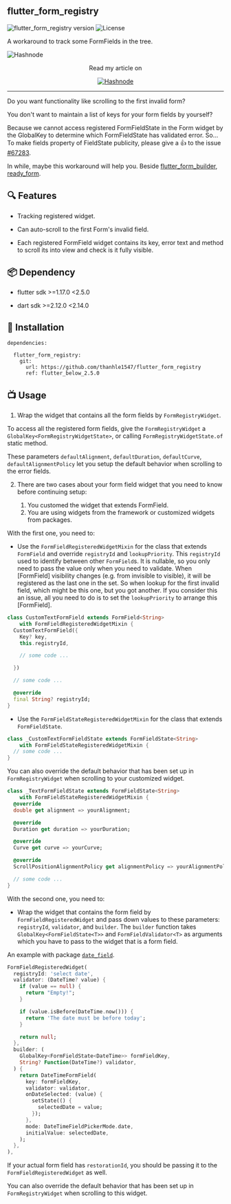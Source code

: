 ## flutter_form_registry

![flutter_form_registry version](https://img.shields.io/badge/flutter_form_registry-v0.3.1-brightgreen.svg)
![License](https://img.shields.io/badge/License-MIT-green.svg)

A workaround to track some FormFields in the tree.

![Hashnode](https://cdn.hashnode.com/res/hashnode/image/upload/v1658517803882/gtdYDSGSi.gif?w=1600&h=840&fit=crop&crop=entropy&auto=format,compress&gif-q=60&format=webm)

<p align="center">
  Read my article on
</p>

<p align="center">
  <a href="https://thanhle.hashnode.dev/flutter-scrolling-to-the-first-invalid-form-field">
    <img src="https://img.shields.io/badge/Hashnode-2962FF?style=for-the-badge&logo=hashnode&logoColor=white" alt="Hashnode"></img>
  </a>
</p>


-----

Do you want functionality like scrolling to the first invalid form?

You don't want to maintain a list of keys for your form fields by yourself?

Because we cannot access registered FormFieldState in the Form widget by the GlobalKey<FormState> to determine which FormFieldState has validated error. So... To make fields property of FieldState publicity, please give a 👍 to the issue [#67283](https://github.com/flutter/flutter/issues/67283).

In while, maybe this workaround will help you. Beside [flutter_form_builder](https://pub.dev/packages/flutter_form_builder), [ready_form](https://pub.dev/packages/ready_form).

## 🔍 Features

* Tracking registered widget.

* Can auto-scroll to the first Form's invalid field.

* Each registered FormField widget contains its key, error text and method to scroll its into view and check is it fully visible.

## 📦 Dependency

* flutter sdk >=1.17.0 <2.5.0

* dart sdk >=2.12.0 <2.14.0

## 💽 Installation

```
dependencies:

  flutter_form_registry:
    git:
      url: https://github.com/thanhle1547/flutter_form_registry
      ref: flutter_below_2.5.0
```

## 📺 Usage

1. Wrap the widget that contains all the form fields by `FormRegistryWidget`.

To access all the registered form fields, give the `FormRegistryWidget` a `GlobalKey<FormRegistryWidgetState>`, or calling `FormRegistryWidgetState.of` static method.

These parameters `defaultAlignment`, `defaultDuration`, `defaultCurve`, `defaultAlignmentPolicy` let you setup the default behavior when scrolling to the error fields.

2. There are two cases about your form field widget that you need to know before continuing setup:

    1. You customed the widget that extends FormField.
    2. You are using widgets from the framework or customized widgets from packages.

With the first one, you need to:

* Use the `FormFieldRegisteredWidgetMixin` for the class that extends `FormField` and override `registryId` and `lookupPriority`. This `registryId` used to identify between other `FormField`s. It is nullable, so you only need to pass the value only when you need to validate. When [FormField] visibility changes (e.g. from invisible to visible), it will be registered as the last one in the set. So when lookup for the first invalid field, which might be this one, but you got another. If you consider this an issue, all you need to do is to set the `lookupPriority` to arrange this [FormField].

```dart
class CustomTextFormField extends FormField<String>
    with FormFieldRegisteredWidgetMixin {
  CustomTextFormField({
    Key? key,
    this.registryId,

    // some code ...

  })

  // some code ...

  @override
  final String? registryId;
}
```

* Use the `FormFieldStateRegisteredWidgetMixin` for the class that extends `FormFieldState`.

```dart
class _CustomTextFormFieldState extends FormFieldState<String>
    with FormFieldStateRegisteredWidgetMixin {
  // some code ...
}
```

You can also override the default behavior that has been set up in `FormRegistryWidget` when scrolling to your customized widget.

```dart
class _TextFormFieldState extends FormFieldState<String>
    with FormFieldStateRegisteredWidgetMixin {
  @override
  double get alignment => yourAlignment;

  @override
  Duration get duration => yourDuration;

  @override
  Curve get curve => yourCurve;

  @override
  ScrollPositionAlignmentPolicy get alignmentPolicy => yourAlignmentPolicy;

  // some code ...
}
```

With the second one, you need to:

* Wrap the widget that contains the form field by `FormFieldRegisteredWidget` and pass down values to these parameters: `registryId`, `validator`, and `builder`. The `builder` function takes `GlobalKey<FormFieldState<T>>` and `FormFieldValidator<T>` as arguments which you have to pass to the widget that is a form field.

An example with package [`date_field`](https://pub.dev/packages/date_field).

```dart
FormFieldRegisteredWidget(
  registryId: 'select date',
  validator: (DateTime? value) {
    if (value == null) {
      return "Empty!";
    }

    if (value.isBefore(DateTime.now())) {
      return 'The date must be before today';
    }

    return null;
  },
  builder: (
    GlobalKey<FormFieldState<DateTime>> formFieldKey,
    String? Function(DateTime?) validator,
  ) {
    return DateTimeFormField(
      key: formFieldKey,
      validator: validator,
      onDateSelected: (value) {
        setState(() {
          selectedDate = value;
        });
      },
      mode: DateTimeFieldPickerMode.date,
      initialValue: selectedDate,
    );
  },
),
```

If your actual form field has `restorationId`, you should be passing it to the `FormFieldRegisteredWidget` as well.

You can also override the default behavior that has been set up in `FormRegistryWidget` when scrolling to this widget.
